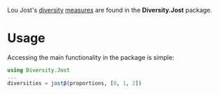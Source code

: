Lou Jost's
[diversity](http://dx.doi.org/10.1111/j.2006.0030-1299.14714.x)
[measures](http://www.esajournals.org/doi/abs/10.1890/06-1736.1) are
found in the **Diversity.Jost** package.

# Usage

Accessing the main functionality in the package is simple:

```julia
using Diversity.Jost
...
diversities = jostβ(proportions, [0, 1, 2])
```
